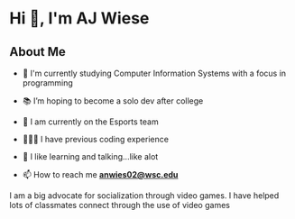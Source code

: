 # Hi 👋, I'm AJ Wiese
## About Me

- 🏦 I'm currently studying Computer Information Systems with a focus in programming

- 📚 I’m hoping to become a solo dev after college

- 🤔 I am currently on the Esports team

- 👨🏻‍💻 I have previous coding experience

- 🧠 I like learning and talking...like alot

- 📫 How to reach me **anwies02@wsc.edu**

I am a big advocate for socialization through video games. I have helped lots of classmates connect through the use of video games
